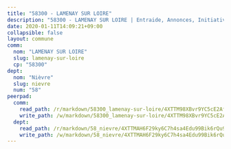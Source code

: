 ```yaml
---
title: "58300 - LAMENAY SUR LOIRE"
description: "58300 - LAMENAY SUR LOIRE | Entraide, Annonces, Initiatives"
date: 2020-01-11T14:09:21+09:00
collapsible: false
layout: commune
comm:
  nom: "LAMENAY SUR LOIRE"
  slug: lamenay-sur-loire
  cp: "58300"
dept:
  nom: "Nièvre"
  slug: nievre
  num: "58"
peerpad:
  comm:
    read_path: /r/markdown/58300_lamenay-sur-loire/4XTTM98XBvr9YC5cE2AfZXSyGjehmhz6u6G4r2xT1SkZdj5SW
    write_path: /w/markdown/58300_lamenay-sur-loire/4XTTM98XBvr9YC5cE2AfZXSyGjehmhz6u6G4r2xT1SkZdj5SW-K3TgUBW1uqG6epg3LXjt5N3NxJJvDquqJhASQw9ywvqS4T18pZwdee3AwznzMwbc4Xevb2AivmFB515iyVWkXbfeBZm7nRrZtsm2BDR8RszvstgWcbNL1hW3RE9iqKpYjfYJq2Si
  dept:
    read_path: /r/markdown/58_nievre/4XTTMAH6F29ky6C7h4sa4Edu99Bik6rQu9XbiuBD1DvLw22pb
    write_path: /w/markdown/58_nievre/4XTTMAH6F29ky6C7h4sa4Edu99Bik6rQu9XbiuBD1DvLw22pb-K3TgUtHs3LnA4VP5N1eQxK9UkiWFz8M5ZP7N97wnUEM9Wfw65apM3LnvEX8HhP2Sd27LDh5t4GgmkbGDUaCqpnkD9BJGbaMbkS8idf1DYkYaRo6rACHXiR4PjahH89PiAFqFL3Lf
---
```


